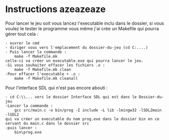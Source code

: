 # Instructions azeazeaze

Pour lancer le jeu soit vous lancez l'executable inclu dans le dossier, si vous voulez le tester le programme vous même j'ai crée un Makefile qui pourra gérer tout cela :

	- ouvrer le cmd
	- diriger vous vers l'emplacement du dossier-du-jeu (cd C:....)
	- Puis lancer la commande :
		make -f Makefile.mk
	celle-ci va créer un executable.exe qui pourra lancer le jeu.
	-Si vous souhaiter effacer les fichiers .o :
		make -f Makefile.mk clean
	-Pour effacer l'executable + .o : 
		make -f Makefile.mk cleanall

Pour l'interface SDL qui n'est pas encore abouti :

	- cd C:\\... vers le dossier Interface SDL qui est dans le Dossier-du-jeu
	-Lancer la commande :	
		gcc src/main.c -o bin/prog -I include -L lib -lmingw32 -lSDL2main -lSDL2
	qui va créer un executable du nom prog.exe dans le dossier bin en ce servant du main.c dans le dossier src
	-puis lancer : 
		bin\prog.exe


